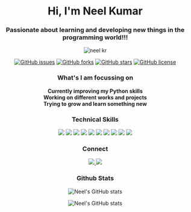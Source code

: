 <h1 align="center">Hi, I'm Neel Kumar</h1>
<h3 align="center">Passionate about learning and developing new things in the programming world!!!</h3>
<p align="center"><img src="https://user-images.githubusercontent.com/75318831/112126705-b9c16700-8bea-11eb-88d3-de4014223aa7.png" alt="neel kr"></p>
<p align="center">
  <a href="https://github.com/Neel-Kr/Neel-Kr/issues"><img alt="GitHub issues" src="https://img.shields.io/github/issues/Neel-Kr/Neel-Kr?color=B202FE&style=for-the-badge"></a>
  <a href="https://github.com/Neel-Kr/Neel-Kr/network"><img alt="GitHub forks" src="https://img.shields.io/github/forks/Neel-Kr/Neel-Kr?color=0AFE02&style=for-the-badge"></a>
  <a href="https://github.com/Neel-Kr/Neel-Kr/stargazers"><img alt="GitHub stars" src="https://img.shields.io/github/stars/Neel-Kr/Neel-Kr?color=FEF602&style=for-the-badge"></a>
  <a href="https://github.com/Neel-Kr/Neel-Kr/blob/main/LICENSE"><img alt="GitHub license" src="https://img.shields.io/github/license/Neel-Kr/Neel-Kr?color=2402FE&style=for-the-badge"></a>
</p>

<h3 align="center"> What's I am focussing on </h3>
<p align="center"> 
  <b>Currently improving my Python skills <br>Working on different works and projects <br> Trying to grow and learn something new </b> 
</p>

<h3 align="center"> Technical Skills </h3>
<p align="center">
  <a> <img src="https://img.shields.io/badge/Python-020DFE?style=for-the-badge&logo=python&logoColor=white"> </a>
  <a> <img src="https://img.shields.io/badge/HTML5-FE0202?style=for-the-badge&logo=html5&logoColor=white"> </a>
  <a> <img src="https://img.shields.io/badge/CSS-15FE02?style=for-the-badge&logo=css3&logoColor=white"> </a>
  <a> <img src="https://img.shields.io/badge/Windows-FE02F6?style=for-the-badge&logo=windows&logoColor=white"> </a>
  <a> <img src="https://img.shields.io/badge/Pycharm-E7F111?style=for-the-badge&logo=pycharm&logoColor=black"> </a>
  <a> <img src="https://img.shields.io/badge/CMD-000000?style=for-the-badge&logo=powershell&logoColor=white"> </a>
  <a> <img src="https://img.shields.io/badge/Figma-FF00F3?style=for-the-badge&logo=figma&logoColor=white"> </a>
  <a> <img src="https://img.shields.io/badge/VS Code-08FF00?style=for-the-badge&logo=visualstudiocode&logoColor=white"> </a>
  <a> <img src="https://img.shields.io/badge/Jetbrains Tools-000000?style=for-the-badge&logo=jetbrains&logoColor=white"> </a>
  <a> <img src="https://img.shields.io/badge/C Language-FF0000?style=for-the-badge&logo=c&logoColor=white"> </a>
</p>

<h3 align="center"> Connect </h3>
<p align="center">
  <a href="https://github.com/Neel-Kr"> <img src="https://img.shields.io/badge/Github-000000?style=for-the-badge&logo=github&logoColor=white"> </a>
  <a href="https: neel90009@gmail.com"> <img src="https://img.shields.io/badge/Gmail-FF0000?style=for-the-badge&logo=gmail&logoColor=white"> </a>
</p>

<h3 align="center">Github Stats</h3>
<p align="center"> 
  <a>
    <img alt="Neel's GitHub stats" src="https://github-readme-stats.vercel.app/api?username=Neel-Kr&show_icons=true&theme=chartreuse-dark">
  </a>
</p>
<p align="center"> 
  <a>
    <img alt="Neel's GitHub stats" src="https://github-readme-stats.vercel.app/api/top-langs/?username=Neel-Kr&layout=compact&theme=chartreuse-dark">
  </a>
</p>


